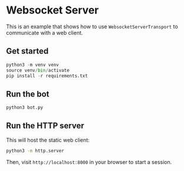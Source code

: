 # Websocket Server

This is an example that shows how to use `WebsocketServerTransport` to communicate with a web client.

## Get started

```python
python3 -m venv venv
source venv/bin/activate
pip install -r requirements.txt
```

## Run the bot

```bash
python3 bot.py
```

## Run the HTTP server

This will host the static web client:

```bash
python3 -m http.server
```

Then, visit `http://localhost:8000` in your browser to start a session.
